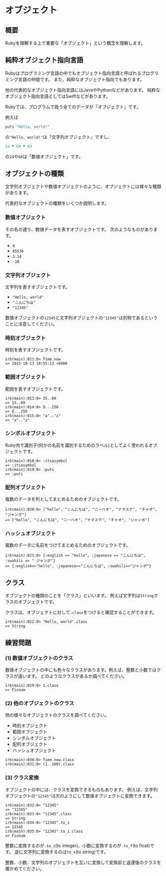 # オブジェクト
## 概要
Rubyを理解する上で重要な「オブジェクト」という概念を理解します。

## 純粋オブジェクト指向言語
Rubyはプログラミング言語の中でもオブジェクト指向言語と呼ばれるプログラミング言語の仲間です。
また、純粋なオブジェクト指向でもあります。

他の代表的なオブジェクト指向言語にはJavaやPythonなどがあります。
純粋なオブジェクト指向言語としてはSwiftなどがあります。

Rubyでは、プログラムで扱う全てのデータが「オブジェクト」です。

例えば

```ruby
puts "Hello, world!"
```

の`"Hello, world!"`は「文字列オブジェクト」ですし、

```ruby
24 * 60 * 69
```

の`24`や`60`は「数値オブジェクト」です。

## オブジェクトの種類
文字列オブジェクトや数値オブジェクトのように、オブジェクトには様々な種類があります。

代表的なオブジェクトの種類をいくつか説明します。

### 数値オブジェクト
その名の通り、数値データを表すオブジェクトです。
次のようなものがあります。

* `0`
* `65536`
* `3.14`
* `-10`

### 文字列オブジェクト
文字列を表すオブジェクトです。

* `"Hello, world"`
* `"こんにちは"`
* `"12345"`

数値オブジェクトの`12345`と文字列オブジェクトの`"12345"`は別物であるということに注意してください。

### 時刻オブジェクト
時刻を表すオブジェクトです。

```irb
irb(main):011:0> Time.now
=> 2015-10-13 10:55:13 +0900
```

### 範囲オブジェクト
範囲を表すオブジェクトです。

```irb
irb(main):013:0> 15..60
=> 15..60
irb(main):014:0> 0...256
=> 0...256
irb(main):015:0> "a".."z"
=> "a".."z"
```

### シンボルオブジェクト
Ruby内で識別子(何かの名前を識別するためのラベル)としてよく使われるオブジェクトです。

```irb
irb(main):018:0> :itsasymbol
=> :itsasymbol
irb(main):019:0> :puts
=> :puts
```

### 配列オブジェクト
複数のデータを列としてまとめるためのオブジェクトです。

```irb
irb(main):020:0> ["hello", "こんにちは", "ニーハオ", "ナマステ", "チャオ", "ジャンボ"]
=> ["hello", "こんにちは", "ニーハオ", "ナマステ", "チャオ", "ジャンボ"]
```

### ハッシュオブジェクト
複数のデータに名前をつけてまとめるためのオブジェクトです。

```irb
irb(main):021:0> {:english => "hello", :japanese => "こんにちは", :swahili => " ジャンボ"}
=> {:english=>"hello", :japanese=>"こんにちは", :swahili=>"ジャンボ"}
```

## クラス
オブジェクトの種類のことを「クラス」といいます。
例えば文字列は`String`クラスのオブジェクトです。

クラスは、オブジェクトに対して`.class`をつけると確認することができます。

```irb
irb(main):022:0> "Hello, world".class
=> String
```

## 練習問題
### (1) 数値オブジェクトのクラス
数値オブジェクトの中にも色々なクラスがあります。例えば、整数と小数ではクラスが違います。
どのようなクラスがあるか調べてください。

```irb
irb(main):029:0> 1.class
=> Fixnum
```

### (2) 他のオブジェクトのクラス
他の様々なオブジェクトのクラスを調べてください。

* 時刻オブジェクト
* 範囲オブジェクト
* シンボルオブジェクト
* 配列オブジェクト
* ハッシュオブジェクト

```irb
irb(main):030:0> Time.now.class
irb(main):031:0> (1..100).class
```

### (3) クラス変換
オブジェクトの中には、クラスを変換できるものもあります。
例えば、文字列オブジェクトの`"12345"`は次のようにして数値オブジェクトに変換できます。

```irb
irb(main):032:0> "12345"
=> "12345"
irb(main):033:0> "12345".class
=> String
irb(main):034:0> "12345".to_i
=> 12345
irb(main):035:0> "12345".to_i.class
=> Fixnum
```

整数に変換するのが`.to_i`(to integer)、小数に変換するのが`.to_f`(to float)です。
逆に文字列に変換するのは`to_s`(to string)です。

整数、小数、文字列のオブジェクトを互いに変換して変換前と返還後のクラスを確かめてください。
